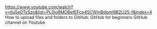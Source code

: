 https://www.youtube.com/watch?v=tlu5e0TxSzo&list=PL0lo9MOBetEFcp4SCWinBdpml9B2U25-f&index=4
How to upload files and folders to GitHub: GitHub for beginners
GitHub channel on Youtube
